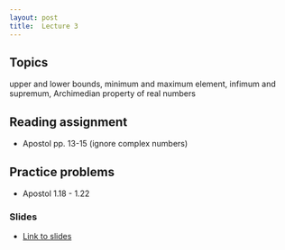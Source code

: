 ```yaml
---
layout: post
title:  Lecture 3
---
```


## Topics
upper and lower bounds, minimum and maximum element, infimum and supremum, Archimedian property of real numbers

## Reading assignment
* Apostol pp. 13-15 (ignore complex numbers)

## Practice problems
* Apostol 1.18 - 1.22

### Slides

* [Link to slides](http://wcasper.github.io/math350fall2024/slides/lec03/lec03.pdf)



